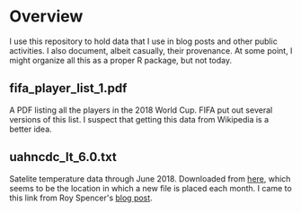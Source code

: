 # Overview

I use this repository to hold data that I use in blog posts and other public activities. I also document, albeit casually, their provenance. At some point, I might organize all this as a proper R package, but not today.

## fifa_player_list_1.pdf

A PDF listing all the players in the 2018 World Cup. FIFA put out several versions of this list. I suspect that getting this data from Wikipedia is a better idea.

## uahncdc_lt_6.0.txt

Satelite temperature data through June 2018. Downloaded from [here](https://www.nsstc.uah.edu/data/msu/v6.0/tlt/uahncdc_lt_6.0.txt), which seems to be the location in which a new file is placed each month. I came to this link from Roy Spencer's [blog post](http://www.drroyspencer.com/2018/07/uah-global-temperature-update-for-june-2018-0-21-deg-c/).
